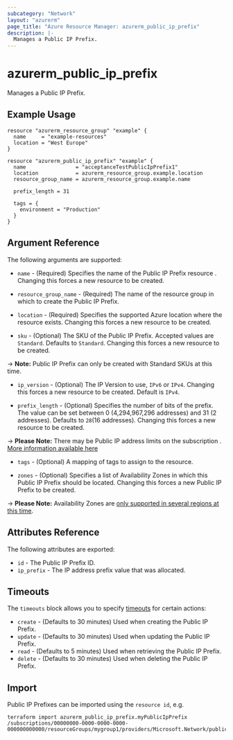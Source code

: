 ```yaml
---
subcategory: "Network"
layout: "azurerm"
page_title: "Azure Resource Manager: azurerm_public_ip_prefix"
description: |-
  Manages a Public IP Prefix.
---
```


# azurerm_public_ip_prefix

Manages a Public IP Prefix.

## Example Usage

```hcl
resource "azurerm_resource_group" "example" {
  name     = "example-resources"
  location = "West Europe"
}

resource "azurerm_public_ip_prefix" "example" {
  name                = "acceptanceTestPublicIpPrefix1"
  location            = azurerm_resource_group.example.location
  resource_group_name = azurerm_resource_group.example.name

  prefix_length = 31

  tags = {
    environment = "Production"
  }
}
```

## Argument Reference

The following arguments are supported:

* `name` - (Required) Specifies the name of the Public IP Prefix resource . Changing this forces a new resource to be created.

* `resource_group_name` - (Required) The name of the resource group in which to create the Public IP Prefix.

* `location` - (Required) Specifies the supported Azure location where the resource exists. Changing this forces a new resource to be created.

* `sku` - (Optional) The SKU of the Public IP Prefix. Accepted values are `Standard`. Defaults to `Standard`. Changing this forces a new resource to be created.

-> **Note:** Public IP Prefix can only be created with Standard SKUs at this time.

* `ip_version` - (Optional) The IP Version to use, `IPv6` or `IPv4`. Changing this forces a new resource to be created. Default is `IPv4`.

* `prefix_length` - (Optional) Specifies the number of bits of the prefix. The value can be set between 0 (4,294,967,296 addresses) and 31 (2 addresses). Defaults to `28`(16 addresses). Changing this forces a new resource to be created.

-> **Please Note:** There may be Public IP address limits on the subscription . [More information available here](https://docs.microsoft.com/azure/azure-subscription-service-limits?toc=%2fazure%2fvirtual-network%2ftoc.json#publicip-address)

* `tags` - (Optional) A mapping of tags to assign to the resource.

* `zones` - (Optional) Specifies a list of Availability Zones in which this Public IP Prefix should be located. Changing this forces a new Public IP Prefix to be created.

-> **Please Note:** Availability Zones are [only supported in several regions at this time](https://docs.microsoft.com/azure/availability-zones/az-overview).

## Attributes Reference

The following attributes are exported:

* `id` - The Public IP Prefix ID.
* `ip_prefix` - The IP address prefix value that was allocated.

## Timeouts

The `timeouts` block allows you to specify [timeouts](https://www.terraform.io/docs/configuration/resources.html#timeouts) for certain actions:

* `create` - (Defaults to 30 minutes) Used when creating the Public IP Prefix.
* `update` - (Defaults to 30 minutes) Used when updating the Public IP Prefix.
* `read` - (Defaults to 5 minutes) Used when retrieving the Public IP Prefix.
* `delete` - (Defaults to 30 minutes) Used when deleting the Public IP Prefix.

## Import

Public IP Prefixes can be imported using the `resource id`, e.g.

```shell
terraform import azurerm_public_ip_prefix.myPublicIpPrefix /subscriptions/00000000-0000-0000-0000-000000000000/resourceGroups/mygroup1/providers/Microsoft.Network/publicIPPrefixes/myPublicIpPrefix1
```
